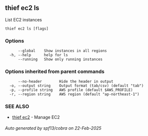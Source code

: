 ## thief ec2 ls

List EC2 instances

```
thief ec2 ls [flags]
```

### Options

```
      --global    Show instances in all regions
  -h, --help      help for ls
      --running   Show only running instances
```

### Options inherited from parent commands

```
      --no-header        Hide the header in output
  -o, --output string    Output format (tab/csv) (default "tab")
  -p, --profile string   AWS profile (default $AWS_PROFILE)
  -r, --region string    AWS region (default "ap-northeast-1")
```

### SEE ALSO

* [thief ec2](thief_ec2.md)	 - Manage EC2

###### Auto generated by spf13/cobra on 22-Feb-2025
